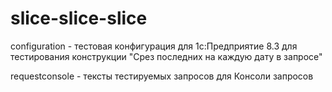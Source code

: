 # slice-slice-slice
configuration - тестовая конфигурация для 1c:Предприятие 8.3 для тестирования конструкции "Срез последних на каждую дату в запросе"

requestconsole - тексты тестируемых запросов для Консоли запросов 
